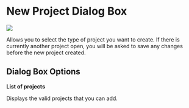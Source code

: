 
# New Project Dialog Box


![](../images/va5lx01_ZA01201777.gif)



Allows you to select the type of project you want to create. If there is currently another project open, you will be asked to save any changes before the new project created.

## Dialog Box Options

 **List of projects**

Displays the valid projects that you can add.


